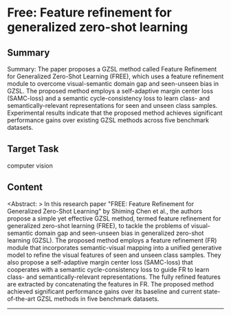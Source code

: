 # Free: Feature refinement for generalized zero-shot learning

## Summary

Summary: The paper proposes a GZSL method called Feature Refinement for Generalized Zero-Shot Learning (FREE), which uses a feature refinement module to overcome visual-semantic domain gap and seen-unseen bias in GZSL. The proposed method employs a self-adaptive margin center loss (SAMC-loss) and a semantic cycle-consistency loss to learn class- and semantically-relevant representations for seen and unseen class samples. Experimental results indicate that the proposed method achieves significant performance gains over existing GZSL methods across five benchmark datasets.


## Target Task

computer vision

## Content

<Abstract: > In this research paper "FREE: Feature Refinement for Generalized Zero-Shot Learning" by Shiming Chen et al., the authors propose a simple yet effective GZSL method, termed feature refinement for generalized zero-shot learning (FREE), to tackle the problems of visual-semantic domain gap and seen-unseen bias in generalized zero-shot learning (GZSL). The proposed method employs a feature refinement (FR) module that incorporates semantic-visual mapping into a unified generative model to refine the visual features of seen and unseen class samples. They also propose a self-adaptive margin center loss (SAMC-loss) that cooperates with a semantic cycle-consistency loss to guide FR to learn class- and semantically-relevant representations. The fully refined features are extracted by concatenating the features in FR. The proposed method achieved significant performance gains over its baseline and current state-of-the-art GZSL methods in five benchmark datasets.



---

